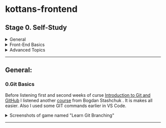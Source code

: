  # kottans-frontend

 ## Stage 0. Self-Study

<details>
<summary> General</summary> 

- [x] 0.Git Basics
- [ ] 1.Linux CLI and Networking
- [ ] 2.VCS (hello gitty), GitHub and Collaboration

</details>


<details>
<summary> Front-End Basics</summary> 

- [ ] 3.Intro to HTML & CSS
- [ ] 4.Responsive Web Design
- [ ] 5.HTML & CSS Practice
- [ ] 6.JavaScript Basics
- [ ] 7.Document Object Model 

</details>

<details>
<summary> Advanced Topics</summary> 

- [ ] 8.Building a Tiny JS World (pre-OOP)
- [ ] 9.Object oriented JS 
- [ ] 10.OOP exercise 
- [ ] 11.Offline Web Applications 
- [ ] 12.Memory pair game 
- [ ] 13.Website Performance Optimization 
- [ ] 14.Friends App 

</details>

---

 ## General:
 ### 0.Git Basics

Before listening first and second weeks of curse [Introduction to Git and GitHub](https://www.coursera.org/learn/introduction-git-github) I listened another [course](https://m.youtube.com/watch?v=O00FTZDxD0o) from Bogdan Stashchuk . It is makes all easier. Also I used some GIT commands earlier in VS Code.

<details>
<summary>Screenshots of game named "Learn Git Branching"</summary> 

![screen-01](img/git//introductionSequence.png)
![screen-02](img/git/pushAndPull.png)

</details>

---
